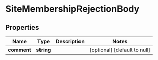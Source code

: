 # SiteMembershipRejectionBody

## Properties
Name | Type | Description | Notes
------------ | ------------- | ------------- | -------------
**comment** | **string** |  | [optional] [default to null]


